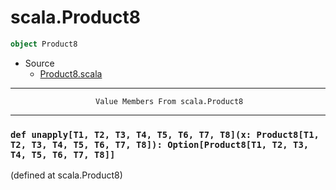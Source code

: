
#                                scala.Product8                                #

```scala
object Product8
```

* Source
  * [Product8.scala](https://github.com/scala/scala/tree/6d09a1ba5f/src/library/scala/Product8.scala#L1)


--------------------------------------------------------------------------------
                       Value Members From scala.Product8
--------------------------------------------------------------------------------


### `def unapply[T1, T2, T3, T4, T5, T6, T7, T8](x: Product8[T1, T2, T3, T4, T5, T6, T7, T8]): Option[Product8[T1, T2, T3, T4, T5, T6, T7, T8]]` ###
(defined at scala.Product8)
